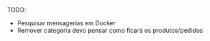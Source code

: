 TODO:
  - Pesquisar mensagerias em Docker
  - Remover categoria devo pensar como ficará os produtos/pedidos